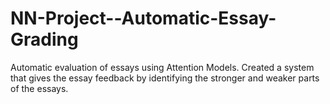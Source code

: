 # NN-Project--Automatic-Essay-Grading
Automatic evaluation of essays using Attention Models. Created a system that gives the essay feedback by identifying the stronger and weaker parts of the essays.
